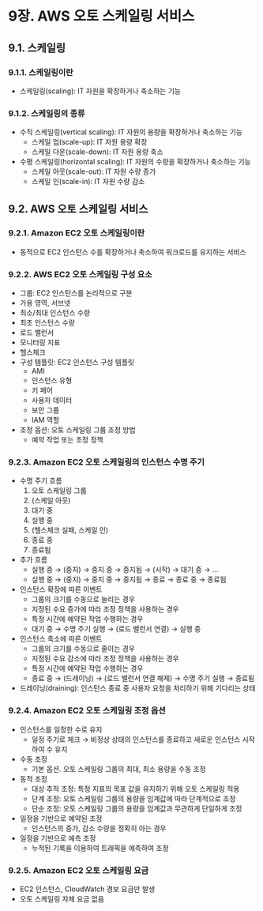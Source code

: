 # 9장. AWS 오토 스케일링 서비스

## 9.1. 스케일링

### 9.1.1. 스케일링이란
- 스케일링(scaling): IT 자원을 확장하거나 축소하는 기능

### 9.1.2. 스케일링의 종류
- 수직 스케일링(vertical scaling): IT 자원의 용량을 확장하거나 축소하는 기능  
  - 스케일 업(scale-up): IT 자원 용량 확장  
  - 스케일 다운(scale-down): IT 자원 용량 축소  
- 수평 스케일링(horizontal scaling): IT 자원의 수량을 확장하거나 축소하는 기능  
  - 스케일 아웃(scale-out): IT 자원 수량 증가  
  - 스케일 인(scale-in): IT 자원 수량 감소  

## 9.2. AWS 오토 스케일링 서비스

### 9.2.1. Amazon EC2 오토 스케일링이란
- 동적으로 EC2 인스턴스 수를 확장하거나 축소하여 워크로드를 유지하는 서비스

### 9.2.2. AWS EC2 오토 스케일링 구성 요소
- 그룹: EC2 인스턴스를 논리적으로 구분  
- 가용 영역, 서브넷  
- 최소/최대 인스턴스 수량  
- 최초 인스턴스 수량  
- 로드 밸런서  
- 모니터링 지표  
- 헬스체크  
- 구성 템플릿: EC2 인스턴스 구성 템플릿  
  - AMI  
  - 인스턴스 유형  
  - 키 페어  
  - 사용자 데이터  
  - 보안 그룹  
  - IAM 역할  
- 조정 옵션: 오토 스케일링 그룹 조정 방법  
  - 예약 작업 또는 조정 정책  

### 9.2.3. Amazon EC2 오토 스케일링의 인스턴스 수명 주기
- 수명 주기 흐름  
  1. 오토 스케일링 그룹  
  2. (스케일 아웃)  
  3. 대기 중  
  4. 실행 중  
  5. (헬스체크 실패, 스케일 인)  
  6. 종료 중  
  7. 종료됨  
- 추가 흐름  
  - 실행 중 → (중지) → 중지 중 → 중지됨 → (시작) → 대기 중 → …  
  - 실행 중 → (중지) → 중지 중 → 중지됨 → 종료 → 종료 중 → 종료됨  
- 인스턴스 확장에 따른 이벤트  
  - 그룹의 크기를 수동으로 늘리는 경우  
  - 지정된 수요 증가에 따라 조정 정책을 사용하는 경우  
  - 특정 시간에 예약된 작업 수행하는 경우  
  - 대기 중 → 수명 주기 실행 → (로드 밸런서 연결) → 실행 중  
- 인스턴스 축소에 따른 이벤트  
  - 그룹의 크기를 수동으로 줄이는 경우  
  - 지정된 수요 감소에 따라 조정 정책을 사용하는 경우  
  - 특정 시간에 예약된 작업 수행하는 경우  
  - 종료 중 → (드레이닝) → (로드 밸런서 연결 해제) → 수명 주기 실행 → 종료됨  
- 드레이닝(draining): 인스턴스 종료 중 사용자 요청을 처리하기 위해 기다리는 상태

### 9.2.4. Amazon EC2 오토 스케일링 조정 옵션
- 인스턴스를 일정한 수로 유지  
  - 일정 주기로 체크 → 비정상 상태의 인스턴스를 종료하고 새로운 인스턴스 시작하여 수 유지  
- 수동 조정  
  - 기본 옵션. 오토 스케일링 그룹의 최대, 최소 용량을 수동 조정  
- 동적 조정  
  - 대상 추적 조정: 특정 지표의 목표 값을 유지하기 위해 오토 스케일링 적용  
  - 단계 조정: 오토 스케일링 그룹의 용량을 임계값에 따라 단계적으로 조정  
  - 단순 조정: 오토 스케일링 그룹의 용량을 임계값과 무관하게 단일하게 조정  
- 일정을 기반으로 예약된 조정  
  - 인스턴스의 증가, 감소 수량을 정확히 아는 경우  
- 일정을 기반으로 예측 조정  
  - 누적된 기록을 이용하여 트래픽을 예측하여 조정  

### 9.2.5. Amazon EC2 오토 스케일링 요금
- EC2 인스턴스, CloudWatch 경보 요금만 발생  
- 오토 스케일링 자체 요금 없음  

